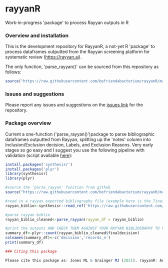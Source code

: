 # rayyanR
Work-in-progress 'package' to process Rayyan outputs in R

### Overview and installation

This is the development repository for RayyanR, a not-yet R 'package' to process dataframes outputted from the Rayyan screening platform for systematic review (https://rayyan.ai).

The only function, 'parse_rayyan()' can be sourced from this repository as
follows:

``` r
source("https://raw.githubusercontent.com/befriendabacterium/rayyanR/main/src/parse_rayyan.R")
```

### Issues and suggestions

Please report any issues and suggestions on the [issues
link](https://github.com/befriendabacterium/rayyanR/issues) for the repository.

### Package overview

Current a one-function ('parse_rayyan()')package to parse bibliographic dataframes outputted from Rayyan, splitting up the 'notes' column into Inclusion/Exclusion decision, Labels, and Exclusion Reasons. Very early stages so go easy and I suggest you use the following pipeline with validation (script available [here](https://github.com/befriendabacterium/rayyanR/main/src/example.R)):

``` r
install.packages('synthesisr')
install.packages('plyr')
library(synthesisr)
library(plyr)

#source the 'parse_rayyan' function from github
source("https://raw.githubusercontent.com/befriendabacterium/rayyanR/main/src/parse_rayyan.R")

#read in a rayyan exported bibliography file (example here is the Tinea Update one from Rayyan)
rayyan_biblio<-synthesisr::read_ref('https://raw.githubusercontent.com/befriendabacterium/rayyanR/main/example_inputs/tinea_update.ris')

#parse rayyan biblio
rayyan_biblio_cleaned<-parse_rayyan(rayyan_df = rayyan_biblio)

#print the outputs AND CHECK THEM AGAINST YOUR RAYYAN BIBLIOGRAPHY TO VALIDATE. The total number of records should remain the same and Inclusions and exclusions should equate straightforwardly. However, Maybes here (unlike in Rayyan) are only Maybes by if all reviewers marked them as so, and Conflicts include Maybe-Inclusion/Exclusion type conflicts (in Rayyan a 'conflict' is only an Inclusion-Exclusion type conflict).
summary_df<-plyr::count(rayyan_biblio_cleaned$finaldecision)
colnames(summary_df)<-c('decision','records_n')
print(summary_df)

### Citing this package

Please cite this package as: Jones ML & Grainger MJ (2021). rayyanR: An R package to process outputs of the Rayyan screening platform for systematic reviews. https://github.com/nealhaddaway/bibfix.

```

